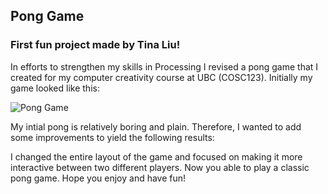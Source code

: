 ## Pong Game 

### First fun project made by Tina Liu! 

In efforts to strengthen my skills in Processing I revised a pong game that I created for my computer creativity course at UBC (COSC123). Initially my game looked like this:

![Pong Game](https://github.com/ubco-W2021T2-cosc123/lab08-tinaliu27/blob/main/task2/q2/task2moving.gif)

My intial pong is relatively boring and plain. Therefore, I wanted to add some improvements to yield the following results: 



I changed the entire layout of the game and focused on making it more interactive between two different players. Now you able to play a classic pong game. Hope you enjoy and have fun! 

